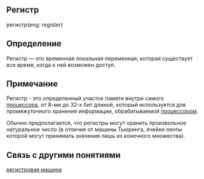 ## Регистр
регистр(eng: register)
## Определение
Регистр — это временная локальная переменная, которая существует все время, когда к ней возможен доступ.
## Примечание 
Регистр - это определенный участок памяти внутри самого [процессора](processor.md), от 8-ми до 32-х бит длиной, который используется для промежуточного хранения информации, обрабатываемой [процессором](processor.md).

Обычно предполагается, что регистры могут хранить произвольное натуральное число 
(в отличие от машины Тьюринга, ячейки ленты которой могут принимать значения лишь из конечного множества).
## Связь с другими понятиями
[регистровая машина](register%20machines.md)
